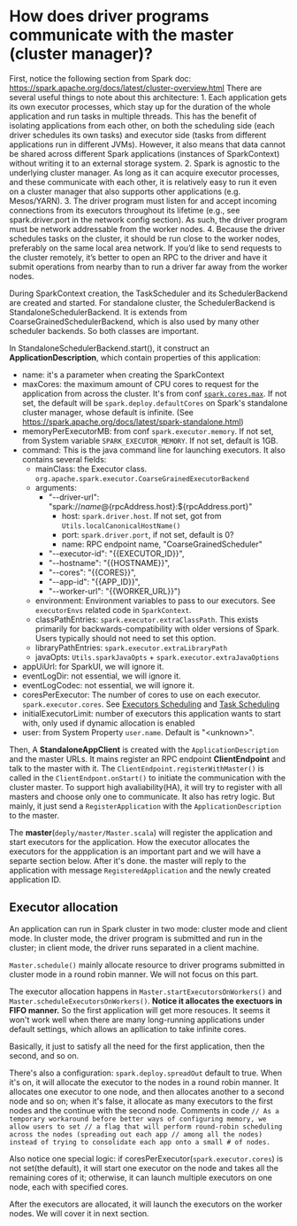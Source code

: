 # How does driver programs communicate with the master (cluster manager)?

First, notice the following section from Spark doc:
https://spark.apache.org/docs/latest/cluster-overview.html
There are several useful things to note about this architecture:
    1. Each application gets its own executor processes, which stay up for the duration of the whole application and run tasks in multiple threads. This has the benefit of isolating applications from each other, on both the scheduling side (each driver schedules its own tasks) and executor side (tasks from different applications run in different JVMs). However, it also means that data cannot be shared across different Spark applications (instances of SparkContext) without writing it to an external storage system.
    2. Spark is agnostic to the underlying cluster manager. As long as it can acquire executor processes, and these communicate with each other, it is relatively easy to run it even on a cluster manager that also supports other applications (e.g. Mesos/YARN).
    3. The driver program must listen for and accept incoming connections from its executors throughout its lifetime (e.g., see spark.driver.port in the network config section). As such, the driver program must be network addressable from the worker nodes.
    4. Because the driver schedules tasks on the cluster, it should be run close to the worker nodes, preferably on the same local area network. If you’d like to send requests to the cluster remotely, it’s better to open an RPC to the driver and have it submit operations from nearby than to run a driver far away from the worker nodes.

During SparkContext creation, the TaskScheduler and its SchedulerBackend are created and started. 
For standalone cluster, the SchedulerBackend is StandaloneSchedulerBackend. It is extends from CoarseGrainedSchedulerBackend, which is also used by many other scheduler backends. So both classes are important. 

In StandaloneSchedulerBackend.start(), it construct an **ApplicationDescription**, which contain properties of this application:
* name: it's a parameter when creating the SparkContext
* maxCores: the maximum amount of CPU cores to request for the application from across the cluster. It's from conf [`spark.cores.max`](https://spark.apache.org/docs/latest/configuration.html#scheduling).  If not set, the default will be `spark.deploy.defaultCores` on Spark's standalone cluster manager, whose default is infinite. (See https://spark.apache.org/docs/latest/spark-standalone.html)
* memoryPerExecutorMB: from conf `spark.executor.memory`. If not set, from System variable `SPARK_EXECUTOR_MEMORY`. If not set, default is 1GB.
* command: This is the java command line for launching executors. It also contains several fields:
    * mainClass: the Executor class. `org.apache.spark.executor.CoarseGrainedExecutorBackend`
    * arguments: 
        * "--driver-url": "spark://$name@${rpcAddress.host}:${rpcAddress.port}"
            * host: `spark.driver.host`. If not set, got from `Utils.localCanonicalHostName()`
            * port: `spark.driver.port`, if not set, default is 0?
            * name: RPC endpoint name, "CoarseGrainedScheduler"
        * "--executor-id": "{{EXECUTOR_ID}}",
        * "--hostname": "{{HOSTNAME}}",
        * "--cores": "{{CORES}}",
        * "--app-id": "{{APP_ID}}",
        * "--worker-url": "{{WORKER_URL}}")
    * environment: Environment variables to pass to our executors. See `executorEnvs` related code in `SparkContext`.
    * classPathEntries: `spark.executor.extraClassPath`. This exists primarily for backwards-compatibility with older versions of Spark. Users typically should not need to set this option. 
    * libraryPathEntries: `spark.executor.extraLibraryPath`
    * javaOpts: `Utils.sparkJavaOpts` + `spark.executor.extraJavaOptions`
* appUiUrl: for SparkUI, we will ignore it.
* eventLogDir: not essential, we will ignore it.
* eventLogCodec: not essential, we will ignore it.
* coresPerExecutor: The number of cores to use on each executor. `spark.executor.cores`. See [Executors Scheduling](https://spark.apache.org/docs/latest/spark-standalone.html#executors-scheduling) and [Task Scheduling](../workflow/task_schedule.md)
* initialExecutorLimit: number of executors this application wants to start with, only used if dynamic allocation is enabled
* user: from System Property `user.name`. Default is "\<unknown\>".

Then, A **StandaloneAppClient** is created with the `ApplicationDescription` and the master URLs. It mains register an RPC endpoint **ClientEndpoint** and talk to the master with it. The `ClientEndpoint.registerWithMaster()` is called in the `ClientEndpont.onStart()` to initiate the communication with the cluster master. To support high avaliability(HA), it will try to register with all masters and choose only one to communicate. It also has retry logic. But mainly, it just send a `RegisterApplication` with the `ApplicationDescription` to the master.

The **master**(`deply/master/Master.scala`) will register the application and start executors for the application. How the executor allocates the executors for the appplication is an important part and we will have a separte section below. After it's done. the master will reply to the application with message `RegisteredApplication` and the newly created application ID.

## Executor allocation
An application can run in Spark cluster in two mode: cluster mode and client mode. In cluster mode, the driver program is submitted and run in the cluster; in client mode, the driver runs separated in a client machine. 

`Master.schedule()` mainly allocate resource to driver programs submitted in cluster mode in a round robin manner. We will not focus on this part. 

The executor allocation happens in `Master.startExecutorsOnWorkers()` and `Master.scheduleExecutorsOnWorkers()`. **Notice it allocates the exectuors in FIFO manner.** So the first application will get more resouces. It seems it won't work well when there are many long-running applications under default settings, which allows an apllication to take infinite cores.

Basically, it just to satisfy all the need for the first application, then the second, and so on. 

There's also a configuration: `spark.deploy.spreadOut` default to true. When it's on, it will allocate the executor to the nodes in a round robin manner. It allocates one executor to one node, and then allocates another to a second node and so on; when it's false, it allocate as many executors to the first nodes and the continue with the second node. Comments in code 
`
 // As a temporary workaround before better ways of configuring memory, we allow users to set
  // a flag that will perform round-robin scheduling across the nodes (spreading out each app
  // among all the nodes) instead of trying to consolidate each app onto a small # of nodes.
`

Also notice one special logic: if coresPerExecutor(`spark.executor.cores`) is not set(the default), it will start one executor on the node and takes all the remaining cores of it; otherwise, it can launch multiple executors on one node, each with specified cores.

After the executors are allocated, it will launch the executors on the worker nodes. We will cover it in next section.



